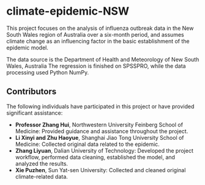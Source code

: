 # climate-epidemic-NSW

This project focuses on the analysis of influenza outbreak data in the New South Wales region of Australia over a six-month period, and assumes climate change as an influencing factor in the basic establishment of the epidemic model.

The data source is the Department of Health and Meteorology of New South Wales, Australia
The regression is finished on SPSSPRO, while the data processing used Python NumPy.

## Contributors

The following individuals have participated in this project or have provided significant assistance:

- **Professor Zhang Hui**, Northwestern University Feinberg School of Medicine: Provided guidance and assistance throughout the project.
- **Li Xinyi and Zhu Haoyue**, Shanghai Jiao Tong University School of Medicine: Collected original data related to the epidemic.
- **Zhang Liyuan**, Dalian University of Technology: Developed the project workflow, performed data cleaning, established the model, and analyzed the results.
- **Xie Puzhen**, Sun Yat-sen University: Collected and cleaned original climate-related data.
